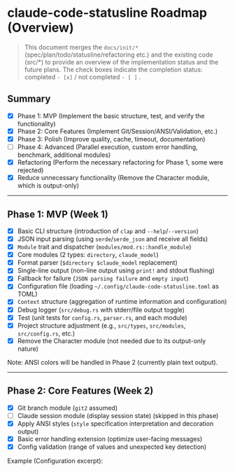 # claude-code-statusline Roadmap (Overview)

> This document merges the `docs/init/*` (spec/plan/todo/statusline/refactoring etc.) and the existing code (src/*) to provide an overview of the implementation status and the future plans. The check boxes indicate the completion status: completed `- [x]` / not completed `- [ ]` .

## Summary
- [x] Phase 1: MVP (Implement the basic structure, test, and verify the functionality)
- [x] Phase 2: Core Features (Implement Git/Session/ANSI/Validation, etc.)
- [x] Phase 3: Polish (Improve quality, cache, timeout, documentation)
- [ ] Phase 4: Advanced (Parallel execution, custom error handling, benchmark, additional modules)
- [x] Refactoring (Perform the necessary refactoring for Phase 1, some were rejected)
- [x] Reduce unnecessary functionality (Remove the Character module, which is output-only)

---

## Phase 1: MVP (Week 1)
- [x] Basic CLI structure (introduction of `clap` and `--help`/`--version`)
- [x] JSON input parsing (using `serde`/`serde_json` and receive all fields)
- [x] `Module` trait and dispatcher (`modules/mod.rs::handle_module`)
- [x] Core modules (2 types: `directory`, `claude_model`)
- [x] Format parser (`$directory $claude_model` replacement)
- [x] Single-line output (non-line output using `print!` and stdout flushing)
- [x] Fallback for failure (`JSON parsing failure` and `empty input`)
- [x] Configuration file (loading `~/.config/claude-code-statusline.toml` as TOML)
- [x] `Context` structure (aggregation of runtime information and configuration)
- [x] Debug logger (`src/debug.rs` with stderr/file output toggle)
- [x] Test (unit tests for `config.rs`, `parser.rs`, and each module)
- [x] Project structure adjustment (e.g., `src/types`, `src/modules`, `src/config.rs`, etc.)
- [x] Remove the Character module (not needed due to its output-only nature)

Note: ANSI colors will be handled in Phase 2 (currently plain text output).

---

## Phase 2: Core Features (Week 2)
- [x] Git branch module (`git2` assumed)
- [ ] Claude session module (display session state) (skipped in this phase)
- [x] Apply ANSI styles (`style` specification interpretation and decoration output)
- [x] Basic error handling extension (optimize user-facing messages)
- [x] Config validation (range of values and unexpected key detection)

Example (Configuration excerpt):
